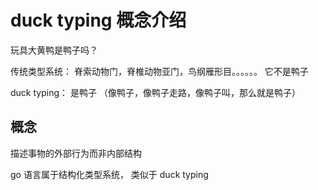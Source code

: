 # duck typing 概念介绍

玩具大黄鸭是鸭子吗？

传统类型系统： 脊索动物门，脊椎动物亚门，鸟纲雁形目。。。。。。 它不是鸭子

duck typing： 是鸭子 （像鸭子，像鸭子走路，像鸭子叫，那么就是鸭子）

## 概念

描述事物的外部行为而非内部结构

go 语言属于结构化类型系统， 类似于 duck typing
